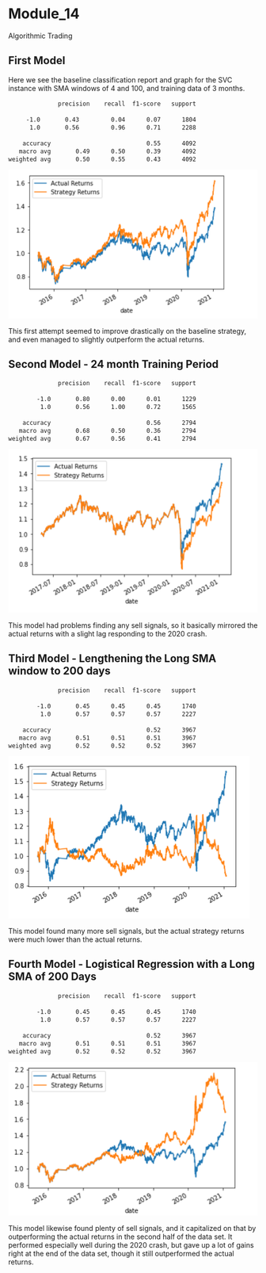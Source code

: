 # Module_14
Algorithmic Trading

## First Model
Here we see the baseline classification report and graph for the SVC instance with SMA windows of 4 and 100, and training data of 3 months.

                  precision    recall  f1-score   support

         -1.0       0.43         0.04      0.07      1804
          1.0       0.56         0.96      0.71      2288

        accuracy                           0.55      4092
       macro avg       0.49      0.50      0.39      4092
    weighted avg       0.50      0.55      0.43      4092

![Baseline_Graph](Resources/first_attempt.PNG)

This first attempt seemed to improve drastically on the baseline strategy, and even managed to slightly outperform the actual returns.

## Second Model - 24 month Training Period

                  precision    recall  f1-score   support

            -1.0       0.80      0.00      0.01      1229
             1.0       0.56      1.00      0.72      1565

        accuracy                           0.56      2794
       macro avg       0.68      0.50      0.36      2794
    weighted avg       0.67      0.56      0.41      2794
    
![Modified_training_period_graph](Resources/modified_period.PNG)

This model had problems finding any sell signals, so it basically mirrored the actual returns with a slight lag responding to the 2020 crash.

## Third Model - Lengthening the Long SMA window to 200 days

                  precision    recall  f1-score   support

            -1.0       0.45      0.45      0.45      1740
             1.0       0.57      0.57      0.57      2227

        accuracy                           0.52      3967
       macro avg       0.51      0.51      0.51      3967
    weighted avg       0.52      0.52      0.52      3967


![Modified_longsma_window_graph](Resources/modified_window.PNG)

This model found many more sell signals, but the actual strategy returns were much lower than the actual returns.

## Fourth Model - Logistical Regression with a Long SMA of 200 Days

                  precision    recall  f1-score   support

            -1.0       0.45      0.45      0.45      1740
             1.0       0.57      0.57      0.57      2227

        accuracy                           0.52      3967
       macro avg       0.51      0.51      0.51      3967
    weighted avg       0.52      0.52      0.52      3967
    
![Logistical_Regression_longsma_200](Resources/logistical_regression_long_sma_200.PNG)

This model likewise found plenty of sell signals, and it capitalized on that by outperforming the actual returns in the second half of the data set. It performed especially well during the 2020 crash, but gave up a lot of gains right at the end of the data set, though it still outperformed the actual returns.